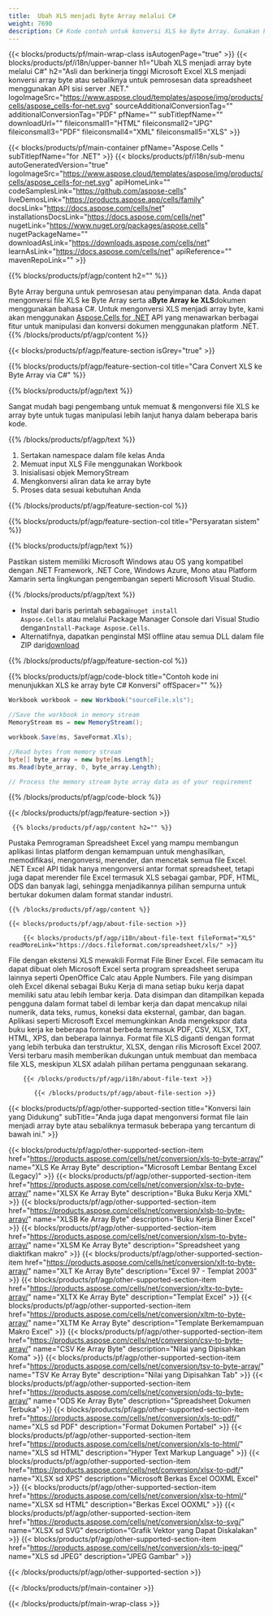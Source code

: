 ```yaml
---
title:  Ubah XLS menjadi Byte Array melalui C#
weight: 7690
description: C# Kode contoh untuk konversi XLS ke Byte Array. Gunakan kode ini untuk konversi Excel XLS ke Byte Array dalam VB.NET, Asp.NET atau aplikasi berbasis .NET.
---
```

{{< blocks/products/pf/main-wrap-class isAutogenPage="true" >}}
{{< blocks/products/pf/i18n/upper-banner h1="Ubah XLS menjadi array byte melalui C#" h2="Asli dan berkinerja tinggi Microsoft Excel XLS menjadi konversi array byte atau sebaliknya untuk pemrosesan data spreadsheet menggunakan API sisi server .NET." logoImageSrc="https://www.aspose.cloud/templates/aspose/img/products/cells/aspose_cells-for-net.svg" sourceAdditionalConversionTag="" additionalConversionTag="PDF" pfName="" subTitlepfName="" downloadUrl="" fileiconsmall1="HTML" fileiconsmall2="JPG" fileiconsmall3="PDF" fileiconsmall4="XML" fileiconsmall5="XLS" >}}

{{< blocks/products/pf/main-container pfName="Aspose.Cells " subTitlepfName="for .NET" >}}
{{< blocks/products/pf/i18n/sub-menu autoGeneratedVersion="true" logoImageSrc="https://www.aspose.cloud/templates/aspose/img/products/cells/aspose_cells-for-net.svg" apiHomeLink="" codeSamplesLink="https://github.com/aspose-cells" liveDemosLink="https://products.aspose.app/cells/family" docsLink="https://docs.aspose.com/cells/net" installationsDocsLink="https://docs.aspose.com/cells/net" nugetLink="https://www.nuget.org/packages/aspose.cells" nugetPackageName="" downloadAsLink="https://downloads.aspose.com/cells/net" learnAsLink="https://docs.aspose.com/cells/net" apiReference="" mavenRepoLink="" >}}

{{% blocks/products/pf/agp/content h2="" %}}

 Byte Array berguna untuk pemrosesan atau penyimpanan data. Anda dapat mengonversi file XLS ke Byte Array serta a**Byte Array ke XLS**dokumen menggunakan bahasa C#. Untuk mengonversi XLS menjadi array byte, kami akan menggunakan
 [Aspose.Cells for .NET](https://products.aspose.com/cells/net) 
 API yang menawarkan berbagai fitur untuk manipulasi dan konversi dokumen menggunakan platform .NET.
{{% /blocks/products/pf/agp/content %}}

{{< blocks/products/pf/agp/feature-section isGrey="true" >}}

{{% blocks/products/pf/agp/feature-section-col title="Cara Convert XLS ke Byte Array via C#" %}}

{{% blocks/products/pf/agp/text %}}

 Sangat mudah bagi pengembang untuk memuat & mengonversi file XLS ke array byte untuk tugas manipulasi lebih lanjut hanya dalam beberapa baris kode.

{{% /blocks/products/pf/agp/text %}}

1.  Sertakan namespace dalam file kelas Anda
1.  Memuat input XLS File menggunakan Workbook
1.  Inisialisasi objek MemoryStream
1.  Mengkonversi aliran data ke array byte
1.  Proses data sesuai kebutuhan Anda

{{% /blocks/products/pf/agp/feature-section-col %}}

{{% blocks/products/pf/agp/feature-section-col title="Persyaratan sistem" %}}

{{% blocks/products/pf/agp/text %}}

 Pastikan sistem memiliki Microsoft Windows atau OS yang kompatibel dengan .NET Framework, .NET Core, Windows Azure, Mono atau Platform Xamarin serta lingkungan pengembangan seperti Microsoft Visual Studio.

{{% /blocks/products/pf/agp/text %}}

-  Instal dari baris perintah sebagai<code>nuget install Aspose.Cells</code> atau melalui Package Manager Console dari Visual Studio dengan<code>Install-Package Aspose.Cells</code>.
-  Alternatifnya, dapatkan penginstal MSI offline atau semua DLL dalam file ZIP dari<a href="https://downloads.aspose.com/cells/net">download</a>

{{% /blocks/products/pf/agp/feature-section-col %}}

{{% blocks/products/pf/agp/code-block title="Contoh kode ini menunjukkan XLS ke array byte C# Konversi" offSpacer="" %}}

```cs
Workbook workbook = new Workbook("sourceFile.xls");

//Save the workbook in memory stream
MemoryStream ms = new MemoryStream();

workbook.Save(ms, SaveFormat.Xls);

//Read bytes from memory stream
byte[] byte_array = new byte[ms.Length];
ms.Read(byte_array, 0, byte_array.Length);

// Process the memory stream byte array data as of your requirement 

```

{{% /blocks/products/pf/agp/code-block %}}

{{< /blocks/products/pf/agp/feature-section >}}

<!-- aboutfile Starts -->
      
     {{% blocks/products/pf/agp/content h2="" %}}

Pustaka Pemrograman Spreadsheet Excel yang mampu membangun aplikasi lintas platform dengan kemampuan untuk menghasilkan, memodifikasi, mengonversi, merender, dan mencetak semua file Excel. .NET Excel API tidak hanya mengonversi antar format spreadsheet, tetapi juga dapat merender file Excel termasuk XLS sebagai gambar, PDF, HTML, ODS dan banyak lagi, sehingga menjadikannya pilihan sempurna untuk bertukar dokumen dalam format standar industri.



    {{% /blocks/products/pf/agp/content %}}

    {{< blocks/products/pf/agp/about-file-section >}}

        {{< blocks/products/pf/agp/i18n/about-file-text fileFormat="XLS" readMoreLink="https://docs.fileformat.com/spreadsheet/xls/" >}}
File dengan ekstensi XLS mewakili Format File Biner Excel. File semacam itu dapat dibuat oleh Microsoft Excel serta program spreadsheet serupa lainnya seperti OpenOffice Calc atau Apple Numbers. File yang disimpan oleh Excel dikenal sebagai Buku Kerja di mana setiap buku kerja dapat memiliki satu atau lebih lembar kerja. Data disimpan dan ditampilkan kepada pengguna dalam format tabel di lembar kerja dan dapat mencakup nilai numerik, data teks, rumus, koneksi data eksternal, gambar, dan bagan. Aplikasi seperti Microsoft Excel memungkinkan Anda mengekspor data buku kerja ke beberapa format berbeda termasuk PDF, CSV, XLSX, TXT, HTML, XPS, dan beberapa lainnya. Format file XLS diganti dengan format yang lebih terbuka dan terstruktur, XLSX, dengan rilis Microsoft Excel 2007. Versi terbaru masih memberikan dukungan untuk membuat dan membaca file XLS, meskipun XLSX adalah pilihan pertama penggunaan sekarang.

        {{< /blocks/products/pf/agp/i18n/about-file-text >}}

           {{< /blocks/products/pf/agp/about-file-section >}}

<!-- aboutfile Ends -->

{{< blocks/products/pf/agp/other-supported-section title="Konversi lain yang Didukung" subTitle="Anda juga dapat mengonversi format file lain menjadi array byte atau sebaliknya termasuk beberapa yang tercantum di bawah ini." >}}

{{< blocks/products/pf/agp/other-supported-section-item href="https://products.aspose.com/cells/net/conversion/xls-to-byte-array/" name="XLS Ke Array Byte" description="Microsoft Lembar Bentang Excel (Legacy)" >}} {{< blocks/products/pf/agp/other-supported-section-item href="https://products.aspose.com/cells/net/conversion/xlsx-to-byte-array/" name="XLSX Ke Array Byte" description="Buka Buku Kerja XML" >}} {{< blocks/products/pf/agp/other-supported-section-item href="https://products.aspose.com/cells/net/conversion/xlsb-to-byte-array/" name="XLSB Ke Array Byte" description="Buku Kerja Biner Excel" >}} {{< blocks/products/pf/agp/other-supported-section-item href="https://products.aspose.com/cells/net/conversion/xlsm-to-byte-array/" name="XLSM Ke Array Byte" description="Spreadsheet yang diaktifkan makro" >}} {{< blocks/products/pf/agp/other-supported-section-item href="https://products.aspose.com/cells/net/conversion/xlt-to-byte-array/" name="XLT Ke Array Byte" description="Excel 97 - Templat 2003" >}} {{< blocks/products/pf/agp/other-supported-section-item href="https://products.aspose.com/cells/net/conversion/xltx-to-byte-array/" name="XLTX Ke Array Byte" description="Templat Excel" >}} {{< blocks/products/pf/agp/other-supported-section-item href="https://products.aspose.com/cells/net/conversion/xltm-to-byte-array/" name="XLTM Ke Array Byte" description="Template Berkemampuan Makro Excel" >}} {{< blocks/products/pf/agp/other-supported-section-item href="https://products.aspose.com/cells/net/conversion/csv-to-byte-array/" name="CSV Ke Array Byte" description="Nilai yang Dipisahkan Koma" >}} {{< blocks/products/pf/agp/other-supported-section-item href="https://products.aspose.com/cells/net/conversion/tsv-to-byte-array/" name="TSV Ke Array Byte" description="Nilai yang Dipisahkan Tab" >}} {{< blocks/products/pf/agp/other-supported-section-item href="https://products.aspose.com/cells/net/conversion/ods-to-byte-array/" name="ODS Ke Array Byte" description="Spreadsheet Dokumen Terbuka" >}} {{< blocks/products/pf/agp/other-supported-section-item href="https://products.aspose.com/cells/net/conversion/xls-to-pdf/" name="XLS sd PDF" description="Format Dokumen Portabel" >}} {{< blocks/products/pf/agp/other-supported-section-item href="https://products.aspose.com/cells/net/conversion/xls-to-html/" name="XLS sd HTML" description="Hyper Text Markup Language" >}} {{< blocks/products/pf/agp/other-supported-section-item href="https://products.aspose.com/cells/net/conversion/xlsx-to-pdf/" name="XLSX sd XPS" description="Microsoft Berkas Excel OOXML Excel" >}} {{< blocks/products/pf/agp/other-supported-section-item href="https://products.aspose.com/cells/net/conversion/xlsx-to-html/" name="XLSX sd HTML" description="Berkas Excel OOXML" >}} {{< blocks/products/pf/agp/other-supported-section-item href="https://products.aspose.com/cells/net/conversion/xlsx-to-svg/" name="XLSX sd SVG" description="Grafik Vektor yang Dapat Diskalakan" >}} {{< blocks/products/pf/agp/other-supported-section-item href="https://products.aspose.com/cells/net/conversion/xls-to-jpeg/" name="XLS sd JPEG" description="JPEG Gambar" >}} 

{{< /blocks/products/pf/agp/other-supported-section >}}

{{< /blocks/products/pf/main-container >}}
    
{{< /blocks/products/pf/main-wrap-class >}}
